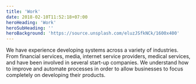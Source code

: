 ```yaml
---
title: 'Work'
date: 2018-02-10T11:52:18+07:00
heroHeading: 'Work'
heroSubHeading: ''
heroBackground: 'https://source.unsplash.com/eluzJSfkNCk/1600x400'
---
```


We have experience developing systems across a variety of industries. From financial services, media, internet service providers, medical services, and have been involved in several start-up companies. 
We understand how to improve and automate processes in order to allow businesses to focus completely on developing their products.